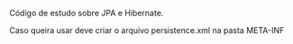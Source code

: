 Código de estudo sobre JPA e Hibernate.

Caso queira usar deve criar o arquivo persistence.xml na pasta META-INF
